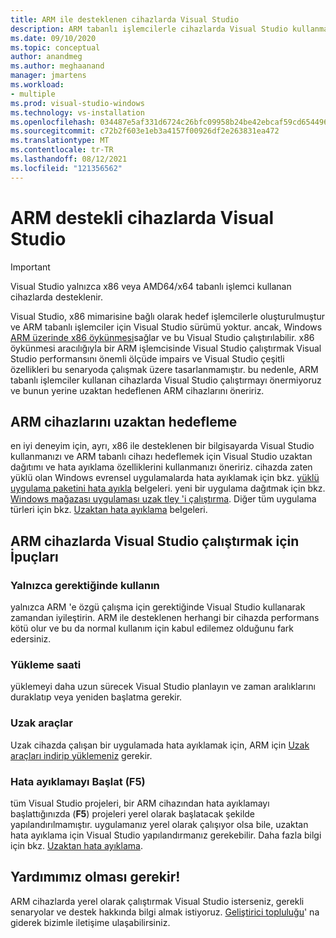 ```yaml
---
title: ARM ile desteklenen cihazlarda Visual Studio
description: ARM tabanlı işlemcilerle cihazlarda Visual Studio kullanmak için Öneriler.
ms.date: 09/10/2020
ms.topic: conceptual
author: anandmeg
ms.author: meghaanand
manager: jmartens
ms.workload:
- multiple
ms.prod: visual-studio-windows
ms.technology: vs-installation
ms.openlocfilehash: 034487e5af331d6724c26bfc09958b24be42ebcaf59cd654496097e5a2a15dee
ms.sourcegitcommit: c72b2f603e1eb3a4157f00926df2e263831ea472
ms.translationtype: MT
ms.contentlocale: tr-TR
ms.lasthandoff: 08/12/2021
ms.locfileid: "121356562"
---
```

# <a name="visual-studio-on-arm-powered-devices"></a>ARM destekli cihazlarda Visual Studio

> [!IMPORTANT]
> Visual Studio yalnızca x86 veya AMD64/x64 tabanlı işlemci kullanan cihazlarda desteklenir.

Visual Studio, x86 mimarisine bağlı olarak hedef işlemcilerle oluşturulmuştur ve ARM tabanlı işlemciler için Visual Studio sürümü yoktur. ancak, Windows [ARM üzerinde x86 öykünmesi](https://www.docs.microsoft.com/windows/uwp/porting/apps-on-arm-x86-emulation)sağlar ve bu Visual Studio çalıştırılabilir. x86 öykünmesi aracılığıyla bir ARM işlemcisinde Visual Studio çalıştırmak Visual Studio performansını önemli ölçüde impairs ve Visual Studio çeşitli özellikleri bu senaryoda çalışmak üzere tasarlanmamıştır. bu nedenle, ARM tabanlı işlemciler kullanan cihazlarda Visual Studio çalıştırmayı önermiyoruz ve bunun yerine uzaktan hedeflenen ARM cihazlarını öneririz.

## <a name="remote-targeting-arm-devices"></a>ARM cihazlarını uzaktan hedefleme
en iyi deneyim için, ayrı, x86 ile desteklenen bir bilgisayarda Visual Studio kullanmanızı ve ARM tabanlı cihazı hedeflemek için Visual Studio uzaktan dağıtımı ve hata ayıklama özelliklerini kullanmanızı öneririz. cihazda zaten yüklü olan Windows evrensel uygulamalarda hata ayıklamak için bkz. [yüklü uygulama paketini hata ayıkla](../debugger/debug-installed-app-package.md) belgeleri. yeni bir uygulama dağıtmak için bkz. [Windows mağazası uygulaması uzak tley 'i çalıştırma](../debugger/run-windows-store-apps-on-a-remote-machine.md). Diğer tüm uygulama türleri için bkz. [Uzaktan hata ayıklama](../debugger/remote-debugging.md) belgeleri.

## <a name="tips-for-running-visual-studio-on-arm-devices"></a>ARM cihazlarda Visual Studio çalıştırmak için İpuçları

### <a name="use-only-when-needed"></a>Yalnızca gerektiğinde kullanın
yalnızca ARM 'e özgü çalışma için gerektiğinde Visual Studio kullanarak zamandan iyileştirin. ARM ile desteklenen herhangi bir cihazda performans kötü olur ve bu da normal kullanım için kabul edilemez olduğunu fark edersiniz.

### <a name="install-time"></a>Yükleme saati
yüklemeyi daha uzun sürecek Visual Studio planlayın ve zaman aralıklarını duraklatıp veya yeniden başlatma gerekir.
 
### <a name="remote-tools"></a>Uzak araçlar
Uzak cihazda çalışan bir uygulamada hata ayıklamak için, ARM için [Uzak araçları indirip yüklemeniz](../debugger/remote-debugging.md#download-and-install-the-remote-tools) gerekir.

### <a name="start-debugging-f5"></a>Hata ayıklamayı Başlat (F5)
tüm Visual Studio projeleri, bir ARM cihazından hata ayıklamayı başlattığınızda (**F5**) projeleri yerel olarak başlatacak şekilde yapılandırılmamıştır. uygulamanız yerel olarak çalışıyor olsa bile, uzaktan hata ayıklama için Visual Studio yapılandırmanız gerekebilir. Daha fazla bilgi için bkz. [Uzaktan hata ayıklama](../debugger/remote-debugging.md).

## <a name="we-need-your-help"></a>Yardımımız olması gerekir!
ARM cihazlarda yerel olarak çalıştırmak Visual Studio isterseniz, gerekli senaryolar ve destek hakkında bilgi almak istiyoruz. [Geliştirici topluluğu](https://developercommunity.visualstudio.com/idea/1161018/native-arm-support-for-visual-studio.html)' na giderek bizimle iletişime ulaşabilirsiniz.
